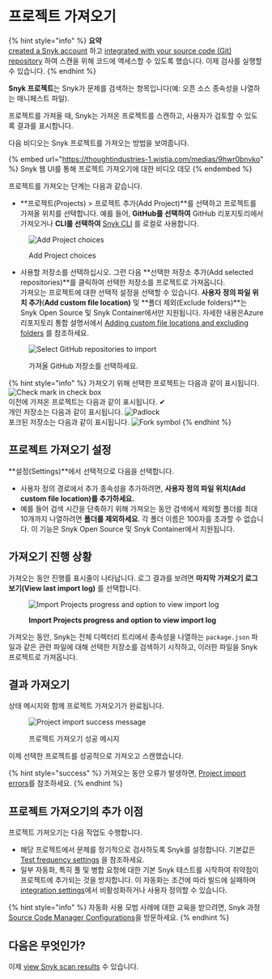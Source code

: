 # 프로젝트 가져오기

{% hint style="info" %}
**요약**\
[created a Snyk account](create-or-log-in-to-a-snyk-account.md) 하고 [integrated with your source code (Git) repository](set-up-an-integration.md) 하여 스캔을 위해 코드에 액세스할 수 있도록 했습니다. 이제 검사를 실행할 수 있습니다.
{% endhint %}

**Snyk 프로젝트**는 Snyk가 문제를 검색하는 항목입니다(예: 오픈 소스 종속성을 나열하는 매니페스트 파일).

프로젝트를 가져올 때, Snyk는 가져온 프로젝트를 스캔하고, 사용자가 검토할 수 있도록 결과를 표시합니다.

다음 비디오는 Snyk 프로젝트를 가져오는 방법을 보여줍니다.

{% embed url="https://thoughtindustries-1.wistia.com/medias/9hwr0bnvko" %}
Snyk 웹 UI를 통해 프로젝트 가져오기에 대한 비디오 데모
{% endembed %}

프로젝트를 가져오는 단계는 다음과 같습니다.

* **프로젝트(Projects) > 프로젝트 추가(Add Project)**를 선택하고 프로젝트를 가져올 위치를 선택합니다. 예를 들어, **GitHub를 선택하여** GitHub 리포지토리에서 가져오거나 **CLI를 선택하여**  [Snyk CLI](../../snyk-cli/) 를 로컬로 사용합니다.

<div align="left">

<figure><img src="../../.gitbook/assets/Screenshot 2023-10-20 at 15.23.55.png" alt="Add Project choices"><figcaption><p>Add Project choices</p></figcaption></figure>

</div>

* 사용할 저장소를 선택하십시오. 그런 다음 **선택한 저장소 추가(Add selected repositories)**를 클릭하여 선택한 저장소를 프로젝트로 가져옵니다. \
  가져오는 프로젝트에 대한 선택적 설정을 선택할 수 있습니다. **사용자 정의 파일 위치 추가**(**Add custom file location)** 및 **폴더 제외(Exclude folders)**는 Snyk Open Source 및 Snyk Container에서만 지원됩니다. 자세한 내용은Azure 리포지토리 통합 설명서에서 [Adding custom file locations and excluding folders](https://docs.snyk.io/integrations/git-repository-scm-integrations/snyk-azure-repositories-tfs-integration#adding-custom-file-locations-and-excluding-folders) 를 참조하세요.

<figure><img src="../../.gitbook/assets/Screenshot 2023-10-20 at 15.20.49.png" alt="Select GitHub repositories to import"><figcaption><p>가져올 GitHub 저장소를 선택하세요.</p></figcaption></figure>

{% hint style="info" %}
가져오기 위해 선택한 프로젝트는 다음과 같이 표시됩니다.  ![Check mark in check box](<../../.gitbook/assets/image (7) (2).png>)\
이전에 가져온 프로젝트는 다음과 같이 표시됩니다.  ✔\
개인 저장소는 다음과 같이 표시됩니다. ![Padlock](<../../.gitbook/assets/Screenshot 2023-05-11 at 23.05.30.png>)\
포크된 저장소는 다음과 같이 표시됩니다. ![Fork symbol](<../../.gitbook/assets/Screenshot 2023-05-11 at 23.15.46.png>)
{% endhint %}

## 프로젝트 가져오기 설정

**설정(Settings)**에서 선택적으로 다음을 선택합니다.

* 사용자 정의 경로에서 추가 종속성을 추가하려면, **사용자 정의 파일 위치(Add custom file location)를 추가하세요.**
* 예를 들어 검색 시간을 단축하기 위해 가져오는 동안 검색에서 제외할 폴더를 최대 10개까지 나열하려면 **폴더를 제외하세요**. 각 폴더 이름은 100자를 초과할 수 없습니다. 이 기능은 Snyk Open Source 및 Snyk Container에서 지원됩니다.

## 가져오기 진행 상황

가져오는 동안 진행률 표시줄이 나타납니다. 로그 결과를 보려면 **마지막 가져오기 로그 보기(View last import log)** 를 선택합니다.

<figure><img src="../../.gitbook/assets/Screenshot 2023-01-23 at 13.23.59.png" alt="Import Projects progress and option to view import log"><figcaption><p><strong>Import Projects progress and option to view import log</strong></p></figcaption></figure>

가져오는 동안, Snyk는 전체 디렉터리 트리에서 종속성을 나열하는 `package.json` 파일과 같은 관련 파일에 대해 선택한 저장소를 검색하기 시작하고, 이러한 파일을 Snyk 프로젝트로 가져옵니다.

## 결과 가져오기

상태 메시지와 함께 프로젝트 가져오기가 완료됩니다.

<figure><img src="../../.gitbook/assets/Screenshot 2023-01-23 at 13.24.35.png" alt="Project import success message"><figcaption><p>프로젝트 가져오기 성공 메시지</p></figcaption></figure>

이제 선택한 프로젝트를 성공적으로 가져오고 스캔했습니다.

{% hint style="success" %}
가져오는 동안 오류가 발생하면, [Project import errors](https://support.snyk.io/hc/en-us/articles/360001373118)를 참조하세요.
{% endhint %}

## 프로젝트 가져오기의 추가 이점

프로젝트 가져오기는 다음 작업도 수행합니다.

* 해당 프로젝트에서 문제를 정기적으로 검사하도록 Snyk를 설정합니다. 기본값은 [Test frequency settings](../../snyk-admin/manage-settings/usage-settings.md#test-frequency-settings) 을 참조하세요.
* 일부 자동화, 특히 풀 및 병합 요청에 대한 기본 Snyk 테스트를 시작하여 취약점이 프로젝트에 추가되는 것을 방지합니다. 이 자동화는 조건에 따라 빌드에 실패하며 [integration settings](../../integrate-with-snyk/git-repositories-scms-integrations-with-snyk/)에서 비활성화하거나 사용자 정의할 수 있습니다.

{% hint style="info" %}
자동화 사용 모범 사례에 대한 교육을 받으려면, Snyk 과정 [Source Code Manager Configurations](https://learn.snyk.io/lesson/configure-snyk-scm/)을 방문하세요.
{% endhint %}

## 다음은 무엇인가?

이제 [view Snyk scan results](view-snyk-scan-results.md) 수 있습니다.
